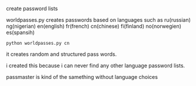 create password lists

worldpasses.py creates passwords based on languages such as ru(russian) ng(nigerian) en(english) fr(french) cn(chinese) fi(finland) no(norwegien) es(spansih)

`python worldpasses.py cn`

it creates random and structured pass words.

i created this because i can never find any other language password lists.




passmaster is kind of the samething without language choices
